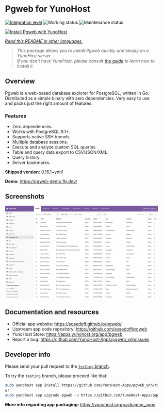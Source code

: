 <!--
N.B.: This README was automatically generated by <https://github.com/YunoHost/apps/tree/master/tools/readme_generator>
It shall NOT be edited by hand.
-->

# Pgweb for YunoHost

[![Integration level](https://dash.yunohost.org/integration/pgweb.svg)](https://ci-apps.yunohost.org/ci/apps/pgweb/) ![Working status](https://ci-apps.yunohost.org/ci/badges/pgweb.status.svg) ![Maintenance status](https://ci-apps.yunohost.org/ci/badges/pgweb.maintain.svg)

[![Install Pgweb with YunoHost](https://install-app.yunohost.org/install-with-yunohost.svg)](https://install-app.yunohost.org/?app=pgweb)

*[Read this README in other languages.](./ALL_README.md)*

> *This package allows you to install Pgweb quickly and simply on a YunoHost server.*  
> *If you don't have YunoHost, please consult [the guide](https://yunohost.org/install) to learn how to install it.*

## Overview

Pgweb is a web-based database explorer for PostgreSQL, written in Go. Distributed as a simple binary with zero dependencies. Very easy to use and packs just the right amount of features.

### Features

- Zero dependencies.
- Works with PostgreSQL 9.1+.
- Supports native SSH tunnels.
- Multiple database sessions.
- Execute and analyze custom SQL queries.
- Table and query data export to CSV/JSON/XML.
- Query history.
- Server bookmarks.


**Shipped version:** 0.16.1~ynh1

**Demo:** <https://pgweb-demo.fly.dev/>

## Screenshots

![Screenshot of Pgweb](./doc/screenshots/screenshot.png)

## Documentation and resources

- Official app website: <https://sosedoff.github.io/pgweb/>
- Upstream app code repository: <https://github.com/sosedoff/pgweb>
- YunoHost Store: <https://apps.yunohost.org/app/pgweb>
- Report a bug: <https://github.com/YunoHost-Apps/pgweb_ynh/issues>

## Developer info

Please send your pull request to the [`testing` branch](https://github.com/YunoHost-Apps/pgweb_ynh/tree/testing).

To try the `testing` branch, please proceed like that:

```bash
sudo yunohost app install https://github.com/YunoHost-Apps/pgweb_ynh/tree/testing --debug
or
sudo yunohost app upgrade pgweb -u https://github.com/YunoHost-Apps/pgweb_ynh/tree/testing --debug
```

**More info regarding app packaging:** <https://yunohost.org/packaging_apps>
